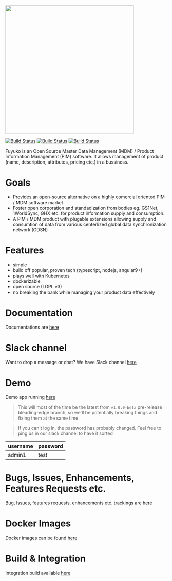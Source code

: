 
<img src="https://raw.githubusercontent.com/tmjeee/fuyuko/v1.0.0-beta/fe/src/assets/images/logo/fuyuko-logo-with-side-wordings.png" width="400">

[![Build Status](https://jenkins.fuyuko.org/buildStatus/icon?job=fuyuko-fe&subject=FE%20Build%20Status%20v1.0.0-beta)](https://jenkins.fuyuko.org/job/fuyuko-fe/)
[![Build Status](https://jenkins.fuyuko.org/buildStatus/icon?job=fuyuko-be&subject=BE%20Build%20Status%20v1.0.0-beta)](https://jenkins.fuyuko.org/job/fuyuko-be/)
[![Build Status](https://jenkins.fuyuko.org/buildStatus/icon?job=fuyuko-wf&subject=WF%20Build%20Status%20v1.0.0-beta)](https://jenkins.fuyuko.org/job/fuyuko-wf/)

Fuyuko is an Open Source Master Data Management (MDM) / Product Information Management (PIM) software.
It allows management of product (name, description, attributes, pricing etc.) in a bussiness. 

# Goals
* Provides an open-source alternative on a highly comercial oriented PIM / MDM software market
* Foster open corporation and standadization from bodies eg. GS1Net, 1WorldSync, GHX etc. for product information supply and consumption.
* A PIM / MDM product with plugable extensions allowing supply and consumtion of data from various centerlized global data synchronization network (GDSN)

# Features
* simple
* build off popular, proven tech (typescript, nodejs, angular9+)
* plays well with Kubernetes
* dockerizable 
* open source (LGPL v3)
* no breaking the bank while managing your product data effectively

# Documentation
Documentations are [here](https://docs.fuyuko.org)

# Slack channel
Want to drop a message or chat? We have Slack channel [here](https://fuyuko.slack.com/channels/#fuyuko)

# Demo
Demo app running [here](https://demo.fuyuko.org)

> This will most of the time be the latest from `v1.0.0-beta` pre-release bleading-edge branch, 
> so we'll be potentially breaking things and fixing them at the same time.

> If you can't log in, the password has probably changed. Feel free to ping us in our slack channel to have it sorted

| username | password |
| -------- | -------- |
| admin1 | test |

# Bugs, Issues, Enhancements, Features Requests etc.
Bug, Issues, features requests, enhancements etc. trackings are [here](https://github.com/tmjeee/fuyuko/issues)

# Docker Images
Docker images can be found [here](https://hub.docker.com/repositories/tmjee)

# Build & Integration 
Integration build available [here](https://jenkins.fuyuko.org)
